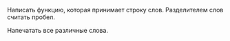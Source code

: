 Написать функцию, которая принимает строку слов. Разделителем слов считать пробел.

Напечатать все различные слова.
